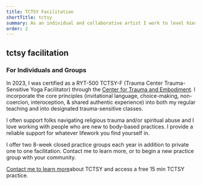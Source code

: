 ```yaml
---
title: TCTSY Facilitation
shortTitle: tctsy
summary: As an individual and collaborative artist I work to level hierarchies and bring to light moments of tension that hold the possibility for change and growth.
order: 2
---
```


## tctsy facilitation

### For Individuals and Groups

In 2023, I was certified as a RYT-500 TCTSY-F (Trauma Center Trauma-Sensitive Yoga Facilitator) through the [Center for Trauma and Embodiment](https://jri.org/services/behavioral-health-and-trauma/center-for-trauma-and-embodiment). I incorporate the core principles (invitational language, choice-making, non-coercion, interoception, & shared authentic experience) into both my regular teaching and into designated trauma-sensitive classes.

I often support folks navigating religious trauma and/or spiritual abuse and I love working with people who are new to body-based practices. I provide a reliable support for whatever lifework you find yourself in.

I offer two 8-week closed practice groups each year in addition to private one to one facilitation. Contact me to learn more, or to begin a new practice group with your community.

[Contact me to learn more](/#contact)about TCTSY and access a free 15 min TCTSY practice.

